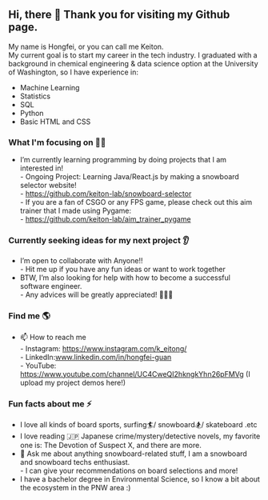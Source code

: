 ## Hi, there 👋 Thank you for visiting my Github page.

My name is Hongfei, or you can call me Keiton.<br />
My current goal is to start my career in the tech industry. I graduated with a background in chemical engineering & data science option at the University  of Washington, so I have experience in:
* Machine Learning
* Statistics
* SQL
* Python
* Basic HTML and CSS

### What I'm focusing on 👨‍💻
- I’m currently learning programming by doing projects that I am interested in!  <br />
      - Ongoing Project: Learning Java/React.js by making a snowboard selector website! <br />
      - https://github.com/keiton-lab/snowboard-selector <br />
      - If you are a fan of CSGO or any FPS game, please check out this aim trainer that I made using Pygame: <br />
      - https://github.com/keiton-lab/aim_trainer_pygame <br />

### Currently seeking ideas for my next project 👂
- I’m open to collaborate with Anyone!! <br />
      - Hit me up if you have any fun ideas or want to work together <br />
- BTW, I’m  also looking for help with how to become a successful software engineer. <br />
      - Any advices will be greatly appreciated! 💪🙏🙏 <br />

### Find me 🌎
- 📫 How to reach me <br />
      - Instagram: https://www.instagram.com/k_eitong/ <br />
      - LinkedIn:www.linkedin.com/in/hongfei-guan <br />
      - YouTube: https://www.youtube.com/channel/UC4CweQI2hkngkYhn26pFMVg (I upload my project demos here!)
    
### Fun facts about me ⚡
- I love all kinds of board sports, surfing🏄/ snowboard🏂/ skateboard .etc <br />
- I love reading 🇯🇵 Japanese crime/mystery/detective novels, my favorite one is: The Devotion of Suspect X, and there are more.<br />
- 💬 Ask me about anything snowboard-related stuff, I am a snowboard and snowboard techs enthusiast. <br />
      - I can give your recommendations on board selections and more!  <br />
- I have a bachelor degree in Environmental Science, so I know a bit about the ecosystem in the PNW area :)
